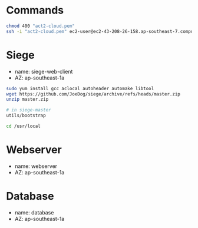# Commands
```bash
chmod 400 "act2-cloud.pem"
ssh -i "act2-cloud.pem" ec2-user@ec2-43-208-26-158.ap-southeast-7.compute.amazonaws.com
```

# Siege
- name: siege-web-client
- AZ: ap-southeast-1a
```bash
sudo yum install gcc aclocal autoheader automake libtool
wget https://github.com/JoeDog/siege/archive/refs/heads/master.zip
unzip master.zip

# in siege-master
utils/bootstrap

cd /usr/local
```

# Webserver
- name: webserver
- AZ: ap-southeast-1a

# Database
- name: database
- AZ: ap-southeast-1a